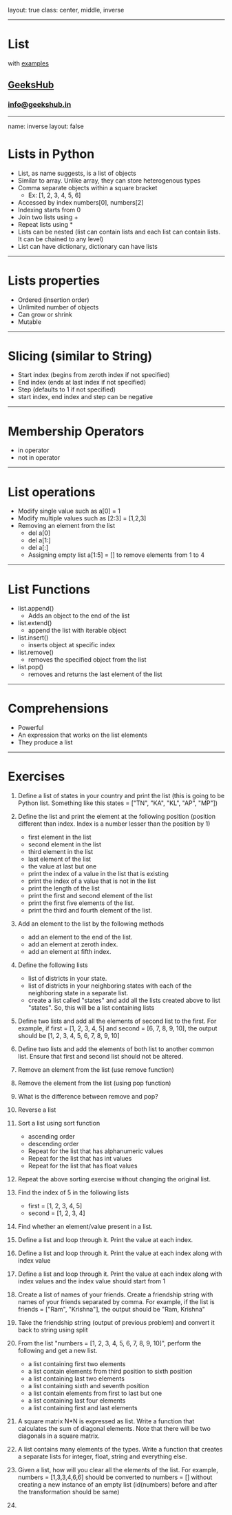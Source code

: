 layout: true
class: center, middle, inverse

---

# List
with [examples](examples/list.ipynb)
## [GeeksHub](http://www.geekshub.in)
### [info@geekshub.in](mailto:info@geekshub.in)

---

name: inverse
layout: false


# Lists in Python
- List, as name suggests, is a list of objects
- Similar to array. Unlike array, they can store heterogenous types
- Comma separate objects within a square bracket
    * Ex: [1, 2, 3, 4, 5, 6]
- Accessed by index numbers[0], numbers[2]
- Indexing starts from 0
- Join two lists using +
- Repeat lists using *
- Lists can be nested (list can contain lists and each list can contain lists. It can be chained to any level)
- List can have dictionary, dictionary can have lists

---

# Lists properties
* Ordered (insertion order)
* Unlimited number of objects
* Can grow or shrink
* Mutable

---

# Slicing (similar to String)
* Start index (begins from zeroth index if not specified)
* End index (ends at last index if not specified)
* Step (defaults to 1 if not specified)
* start index, end index and step can be negative

---

# Membership Operators
- in operator
- not in operator

---

# List operations
- Modify single value such as a[0] = 1
- Modify multiple values such as [2:3] = [1,2,3]
- Removing an element from the list
    * del a[0]
    * del a[1:]
    * del a[:]
    * Assigning empty list a[1:5] = [] to remove elements from 1 to 4

---

# List Functions
- list.append()
    * Adds an object to the end of the list
- list.extend()
    * append the list with iterable object
- list.insert()
    * inserts object at specific index
- list.remove()
    * removes the specified object from the list
- list.pop()
    * removes and returns the last element of the list

---

# Comprehensions
- Powerful
- An expression that works on the list elements
- They produce a list

---

# Exercises 

1. Define a list of states in your country and print the list (this is going to be Python list. Something like this states = ["TN", "KA", "KL", "AP", "MP"])

2. Define the list and print the element at the following position (position different than index. Index is a number lesser than the position by 1)
    - first element in the list
    - second element in the list
    - third element in the list
    - last element of the list
    - the value at last but one
    - print the index of a value in the list that is existing
    - print the index of a value that is not in the list
    - print the length of the list
    - print the first and second element of the list
    - print the first five elements of the list.
    - print the third and fourth element of the list.

3. Add an element to the list by the following methods
    - add an element to the end of the list.
    - add an element at zeroth index.
    - add an element at fifth index.

4. Define the following lists
    - list of districts in your state.
    - list of districts in your neighboring states with each of the neighboring state in a separate list.
    - create a list called "states" and add all the lists created above to list "states". So, this will be a list containing lists

5.  Define two lists and add all the elements of second list to the first. For example, if first = [1, 2, 3, 4, 5] and second = [6, 7, 8, 9, 10], the output should be [1, 2, 3, 4, 5, 6, 7, 8, 9, 10]

5. Define two lists and add the elements of both list to another common list. Ensure that first and second list should not be altered.

6. Remove an element from the list (use remove function)

7. Remove the element from the list (using pop function)

9. What is the difference between remove and pop?

10. Reverse a list

11. Sort a list using sort function
    - ascending order
    - descending order
    - Repeat for the list that has alphanumeric values
    - Repeat for the list that has int values
    - Repeat for the list that has float values

12. Repeat the above sorting exercise without changing the original list.

13. Find the index of 5 in the following lists
    - first = [1, 2, 3, 4, 5]
    - second = [1, 2, 3, 4]

14. Find whether an element/value present in a list.

15. Define a list and loop through it. Print the value at each index.

16. Define a list and loop through it. Print the value at each index along with index value

17. Define a list and loop through it. Print the value at each index along with index values and the index value should start from 1

18. Create a list of names of your friends. Create a friendship string with names of your friends separated by comma. For example, if the list is friends = ["Ram", "Krishna"], the output should be "Ram, Krishna"

19. Take the friendship string (output of previous problem) and convert it back to string using split

20. From the list "numbers = [1, 2, 3, 4, 5, 6, 7, 8, 9, 10]", perform the following and get a new list.
    - a list containing first two elements
    - a list contain elements from third position to sixth position
    - a list containing last two elements
    - a list containing sixth and seventh position
    - a list contain elements from first to last but one
    - a list containing last four elements
    - a list containing first and last elements

21. A square matrix N*N is expressed as list. Write a function that calculates the sum of diagonal elements. Note that there will be two diagonals in a square matrix.

22. A list contains many elements of the types. Write a function that creates a separate lists for integer, float, string and everything else.

23. Given a list, how will you clear all the elements of the list. For example, numbers = [1,3,3,4,6,6] should be converted to numbers = [] without creating a new instance of an empty list (id(numbers) before and after the transformation should be same)

24. 